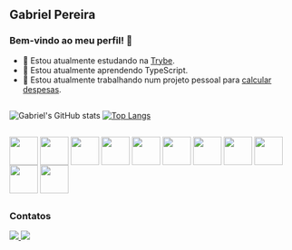## Gabriel Pereira

### Bem-vindo ao meu perfil! 👋

- 🎒 Estou atualmente estudando na [Trybe](https://betrybe.com/).
- 🌱 Estou atualmente aprendendo TypeScript.
- 🔨 Estou atualmente trabalhando num projeto pessoal para [calcular despesas](https://github.com/GabrielSilper/despesas-app-api-ts).

##

![Gabriel's GitHub stats](https://github-readme-stats.vercel.app/api?username=GabrielSilper&show_icons=true&theme=chartreuse-dark)
[![Top Langs](https://github-readme-stats.vercel.app/api/top-langs/?username=GabrielSilper&layout=donut&theme=chartreuse-dark)](https://github.com/GabrielSilper/github-readme-stats)

##

<div>
  <img align="center" alt"gabriel-js" height="50" src="https://cdn.jsdelivr.net/gh/devicons/devicon/icons/javascript/javascript-plain.svg"/>
  <img align="center" alt"gabriel-ts" height="50" src="https://cdn.jsdelivr.net/gh/devicons/devicon/icons/typescript/typescript-original.svg"/>
  <img align="center" alt"gabriel-react" height="50" src="https://cdn.jsdelivr.net/gh/devicons/devicon/icons/react/react-original.svg"/>
  <img align="center" alt"gabriel-redux" height="50" src="https://cdn.jsdelivr.net/gh/devicons/devicon/icons/redux/redux-original.svg"/>
  <img align="center" alt"gabriel-nodejs" height="50" src="https://cdn.jsdelivr.net/gh/devicons/devicon/icons/nodejs/nodejs-original.svg"/>
  <img align="center" alt"gabriel-express" height="50" src="https://cdn.jsdelivr.net/gh/devicons/devicon/icons/express/express-original.svg"/>
  <img align="center" alt"gabriel-sequelize" height="50" src="https://cdn.jsdelivr.net/gh/devicons/devicon/icons/sequelize/sequelize-original.svg"/>
  <img align="center" alt"gabriel-mysql" height="50" src="https://cdn.jsdelivr.net/gh/devicons/devicon/icons/mysql/mysql-original-wordmark.svg"/>
  <img align="center" alt"gabriel-dokcer" height="50" src="https://cdn.jsdelivr.net/gh/devicons/devicon/icons/docker/docker-original-wordmark.svg"/>
  <img align="center" alt"gabriel-jest" height="50" src="https://cdn.jsdelivr.net/gh/devicons/devicon/icons/jest/jest-plain.svg"/>
  <img align="center" alt"gabriel-mocha" height="50" src="https://cdn.jsdelivr.net/gh/devicons/devicon/icons/mocha/mocha-plain.svg"/>
  <img align="center" alt"gabriel-" height="50" />
  <img align="center" alt"gabriel-" height="50" />
</div>

##

### Contatos

<div>
<a href="https://www.linkedin.com/in/gabrielsilper/details/skills/">
  <img src="https://img.shields.io/badge/LinkedIn-0077B5?style=for-the-badge&logo=linkedin&logoColor=white">
</a>
<a href="https://api.whatsapp.com/send/?phone=5592994123467&text&type=phone_number&app_absent=0">
  <img src="	https://img.shields.io/badge/WhatsApp-25D366?style=for-the-badge&logo=whatsapp&logoColor=white">
</a>
</div>
